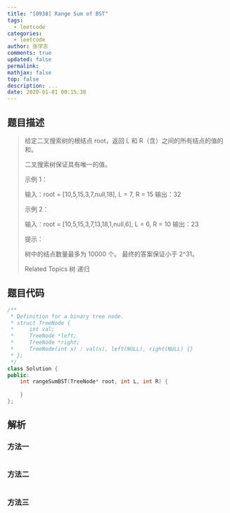 ```yaml
---
title: "[0938] Range Sum of BST"
tags:
  - leetcode
categories:
  - leetcode
author: 张学志
comments: true
updated: false
permalink:
mathjax: false
top: false
description: ...
date: 2020-01-01 00:15:38
---
```


## 题目描述

> 给定二叉搜索树的根结点 root，返回 L 和 R（含）之间的所有结点的值的和。 
> 
> 二叉搜索树保证具有唯一的值。 
> 
> 
> 
> 示例 1： 
> 
> 输入：root = [10,5,15,3,7,null,18], L = 7, R = 15
> 输出：32
> 
> 
> 示例 2： 
> 
> 输入：root = [10,5,15,3,7,13,18,1,null,6], L = 6, R = 10
> 输出：23
> 
> 
> 
> 
> 提示： 
> 
> 
> 树中的结点数量最多为 10000 个。 
> 最终的答案保证小于 2^31。 
> 
> Related Topics 树 递归

## 题目代码

```cpp
/**
 * Definition for a binary tree node.
 * struct TreeNode {
 *     int val;
 *     TreeNode *left;
 *     TreeNode *right;
 *     TreeNode(int x) : val(x), left(NULL), right(NULL) {}
 * };
 */
class Solution {
public:
    int rangeSumBST(TreeNode* root, int L, int R) {
        
    }
};
```

## 解析

### 方法一

```cpp

```

### 方法二

```cpp

```

### 方法三

```cpp

```

